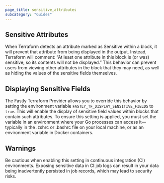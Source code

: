```yaml
---
page_title: sensitive_attributes
subcategory: "Guides"
---
```


## Sensitive Attributes

When Terraform detects an attribute marked as Sensitive within a block, it will prevent that attribute from being displayed in the output. Instead, Terraform will comment:
“At least one attribute in this block is (or was) sensitive, so its contents will not be displayed.” 
This behavior can prevent users from viewing other attributes in the block that they may need, as well as hiding the values of the sensitive fields themselves.

## Displaying Sensitive Fields

The Fastly Terraform Provider allows you to override this behavior by setting the environment variable `FASTLY_TF_DISPLAY_SENSITIVE_FIELDS` to `true`. This will enable the display of sensitive field values within blocks that contain such attributes. To ensure this setting is applied, you must set the variable in an environment where your Go processes can access it—typically in the .zshrc or .bashrc file on your local machine, or as an environment variable in Docker containers.

## Warnings
Be cautious when enabling this setting in continuous integration (CI) environments. Exposing sensitive data in CI job logs can result in your data being inadvertently persisted in job records, which may lead to security risks.
